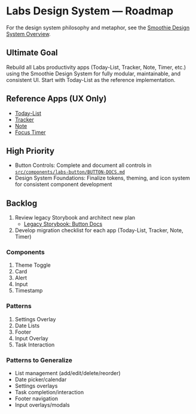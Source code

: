 
# Labs Design System — Roadmap

For the design system philosophy and metaphor, see the [Smoothie Design System Overview](smoothie.md).

## Ultimate Goal

Rebuild all Labs productivity apps (Today-List, Tracker, Note, Timer, etc.) using the Smoothie Design System for fully modular, maintainable, and consistent UI. Start with Today-List as the reference implementation.

## Reference Apps (UX Only)

- [Today-List](https://dreisdesign.github.io/labs/today-list/)
- [Tracker](https://dreisdesign.github.io/labs/tracker/)
- [Note](https://dreisdesign.github.io/labs/note/)
- [Focus Timer](https://dreisdesign.github.io/labs/timer/)

## High Priority

- Button Controls: Complete and document all controls in [`src/components/labs-button/BUTTON-DOCS.md`](src/components/labs-button/BUTTON-DOCS.md)
- Design System Foundations: Finalize tokens, theming, and icon system for consistent component development

## Backlog

1. Review legacy Storybook and architect new plan
	- [Legacy Storybook: Button Docs](https://dreisdesign.github.io/labs/design-system/?path=/docs/components-button--docs)
2. Develop migration checklist for each app (Today-List, Tracker, Note, Timer)

### Components
1. Theme Toggle
2. Card
3. Alert
4. Input
5. Timestamp

### Patterns
1. Settings Overlay
2. Date Lists
3. Footer
4. Input Overlay
5. Task Interaction

### Patterns to Generalize
- List management (add/edit/delete/reorder)
- Date picker/calendar
- Settings overlays
- Task completion/interaction
- Footer navigation
- Input overlays/modals
